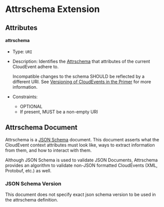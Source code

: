 # Attrschema Extension

## Attributes

#### attrschema

- Type: `URI`
- Description: Identifies the [Attrschema](#attrschema-document) that attributes of
  the current CloudEvent adhere to.
 
  Incompatible changes to the schema SHOULD be reflected by a different URI. See
  [Versioning of CloudEvents in the Primer](../primer.md#versioning-of-cloudevents)
  for more information.
- Constraints:
  - OPTIONAL
  - If present, MUST be a non-empty URI

 
## Attrschema Document

Attrschema is a [JSON Schema][json-schema] document. This document asserts what the
CloudEvent context attributes must look like, ways to extract information from them, and
how to interact with them.

Although JSON Schema is used to validate JSON Documents, Attrschema provides an
algorithm to validate non-JSON formatted CloudEvents (XML, Protobuf, etc.) as well.


### JSON Schema Version
This document does not specify exact json schema version to be used in the attrschema
definition.

[json-schema]: https://json-schema.org/